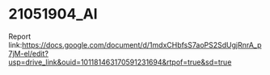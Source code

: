 # 21051904_AI
Report link:https://docs.google.com/document/d/1mdxCHbfsS7aoPS2SdUgjRnrA_p7jM-el/edit?usp=drive_link&ouid=101181463170591231694&rtpof=true&sd=true
